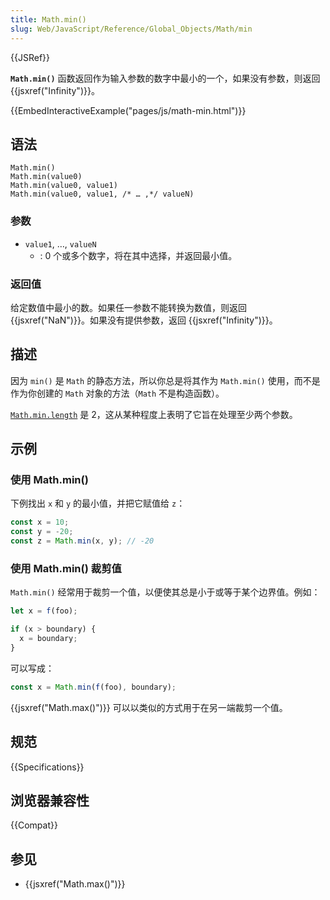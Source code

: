 ```yaml
---
title: Math.min()
slug: Web/JavaScript/Reference/Global_Objects/Math/min
---
```


{{JSRef}}

**`Math.min()`** 函数返回作为输入参数的数字中最小的一个，如果没有参数，则返回 {{jsxref("Infinity")}}。

{{EmbedInteractiveExample("pages/js/math-min.html")}}

## 语法

```js-nolint
Math.min()
Math.min(value0)
Math.min(value0, value1)
Math.min(value0, value1, /* … ,*/ valueN)
```

### 参数

- `value1`, …, `valueN`
  - : 0 个或多个数字，将在其中选择，并返回最小值。

### 返回值

给定数值中最小的数。如果任一参数不能转换为数值，则返回 {{jsxref("NaN")}}。如果没有提供参数，返回 {{jsxref("Infinity")}}。

## 描述

因为 `min()` 是 `Math` 的静态方法，所以你总是将其作为 `Math.min()` 使用，而不是作为你创建的 `Math` 对象的方法（`Math` 不是构造函数）。

[`Math.min.length`](/zh-CN/docs/Web/JavaScript/Reference/Global_Objects/Function/length) 是 2，这从某种程度上表明了它旨在处理至少两个参数。

## 示例

### 使用 Math.min()

下例找出 `x` 和 `y` 的最小值，并把它赋值给 `z`：

```js
const x = 10;
const y = -20;
const z = Math.min(x, y); // -20
```

### 使用 Math.min() 裁剪值

`Math.min()` 经常用于裁剪一个值，以便使其总是小于或等于某个边界值。例如：

```js
let x = f(foo);

if (x > boundary) {
  x = boundary;
}
```

可以写成：

```js
const x = Math.min(f(foo), boundary);
```

{{jsxref("Math.max()")}} 可以以类似的方式用于在另一端裁剪一个值。

## 规范

{{Specifications}}

## 浏览器兼容性

{{Compat}}

## 参见

- {{jsxref("Math.max()")}}
